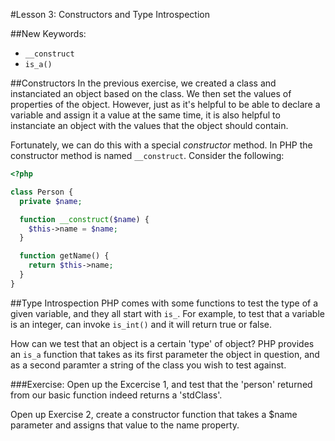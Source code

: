 #Lesson 3: Constructors and Type Introspection

##New Keywords:
 - `__construct`
 - `is_a()`

##Constructors
In the previous exercise, we created a class and instanciated an object based
on the class. We then set the values of properties of the object. However, just 
as it's helpful to be able to declare a variable and assign it a value at the same
time, it is also helpful to instanciate an object with the values that the
object should contain.

Fortunately, we can do this with a special *constructor* method. In PHP the
constructor method is named `__construct`. Consider the following:

```php
<?php

class Person {
  private $name;

  function __construct($name) {
    $this->name = $name;
  }

  function getName() {
    return $this->name;
  }
}
```

##Type Introspection
PHP comes with some functions to test the type of a given variable, and they
all start with `is_`. For example, to test that a variable is an integer, can
invoke `is_int()` and it will return true or false.

How can we test that an object is a certain 'type' of object? PHP provides an
`is_a` function that takes as its first parameter the object in question, and
as a second paramter a string of the class you wish to test against.

###Exercise:
Open up the Excercise 1, and test that the 'person' returned from our basic
function indeed returns a 'stdClass'.

Open up Exercise 2, create a constructor function that takes a $name parameter
and assigns that value to the name property.
